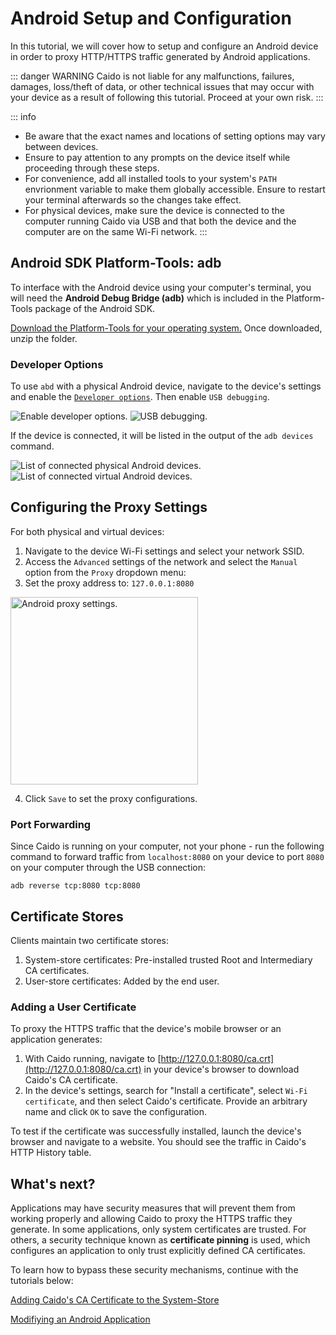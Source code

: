 # Android Setup and Configuration

In this tutorial, we will cover how to setup and configure an Android device in order to proxy HTTP/HTTPS traffic generated by Android applications.

::: danger WARNING
Caido is not liable for any malfunctions, failures, damages, loss/theft of data, or other technical issues that may occur with your device as a result of following this tutorial. Proceed at your own risk.
:::

::: info

- Be aware that the exact names and locations of setting options may vary between devices.
- Ensure to pay attention to any prompts on the device itself while proceeding through these steps.
- For convenience, add all installed tools to your system's `PATH` envrionment variable to make them globally accessible. Ensure to restart your terminal afterwards so the changes take effect.
- For physical devices, make sure the device is connected to the computer running Caido via USB and that both the device and the computer are on the same Wi-Fi network.
:::

## Android SDK Platform-Tools: adb

To interface with the Android device using your computer's terminal, you will need the **Android Debug Bridge (adb)** which is included in the Platform-Tools package of the Android SDK.

[Download the Platform-Tools for your operating system.](https://developer.android.com/tools/releases/platform-tools#downloads) Once downloaded, unzip the folder.

### Developer Options

To use `abd` with a physical Android device, navigate to the device's settings and enable the [`Developer options`](https://developer.android.com/studio/debug/dev-options#enable). Then enable `USB debugging`.

<img alt="Enable developer options." src="/_images/developer_options.png" center no-shadow/>
<img alt="USB debugging." src="/_images/usb_debugging_settings.png" center no-shadow/>

If the device is connected, it will be listed in the output of the `adb devices` command.

<img alt="List of connected physical Android devices." src="/_images/adb_device_list.png" center no-shadow/>
<img alt="List of connected virtual Android devices." src="/_images/adb_device_list_emulator.png" center no-shadow/>

## Configuring the Proxy Settings

For both physical and virtual devices:

1. Navigate to the device Wi-Fi settings and select your network SSID.
2. Access the `Advanced` settings of the network and select the `Manual` option from the `Proxy` dropdown menu:
3. Set the proxy address to: `127.0.0.1:8080`

<img alt="Android proxy settings." src="/_images/android_proxy_config.png" center no-shadow width="300"/>

4. Click `Save` to set the proxy configurations.

### Port Forwarding

Since Caido is running on your computer, not your phone - run the following command to forward traffic from `localhost:8080` on your device to port `8080` on your computer through the USB connection:

```
adb reverse tcp:8080 tcp:8080
```

## Certificate Stores

Clients maintain two certificate stores:

1. System-store certificates: Pre-installed trusted Root and Intermediary CA certificates.
2. User-store certificates: Added by the end user.

### Adding a User Certificate

To proxy the HTTPS traffic that the device's mobile browser or an application generates:

1. With Caido running, navigate to [http://127.0.0.1:8080/ca.crt](http://127.0.0.1:8080/ca.crt) in your device's browser to download Caido's CA certificate.
2. In the device's settings, search for "Install a certificate", select `Wi-Fi certificate`, and then select Caido's certificate. Provide an arbitrary name and click `OK` to save the configuration.

To test if the certificate was successfully installed, launch the device's browser and navigate to a website. You should see the traffic in Caido's HTTP History table.

## What's next?

Applications may have security measures that will prevent them from working properly and allowing Caido to proxy the HTTPS traffic they generate. In some applications, only system certificates are trusted. For others, a security technique known as **certificate pinning** is used, which configures an application to only trust explicitly defined CA certificates.

To learn how to bypass these security mechanisms, continue with the tutorials below:

[Adding Caido's CA Certificate to the System-Store](/tutorials/add_certificate.md)

[Modifiying an Android Application](/tutorials/modifying_apk.md)
